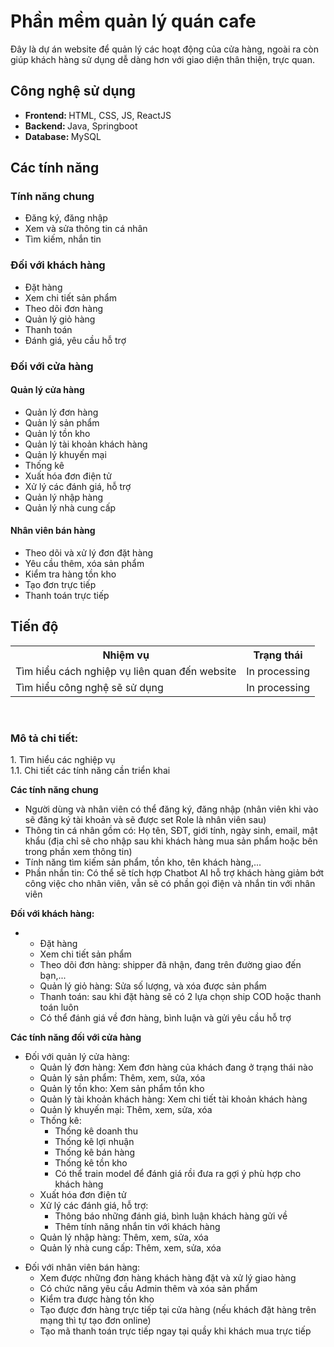 <h1>Phần mềm quản lý quán cafe</h1>
<t>Đây là dự án website để quản lý các hoạt động của cửa hàng, ngoài ra còn giúp khách hàng sử dụng dễ dàng hơn với giao diện thân thiện, trực quan. </t>

<h2>Công nghệ sử dụng</h2>
<ul>
  <li><b>Frontend: </b> <t>HTML, CSS, JS, ReactJS</t></li>
  <li><b>Backend: </b> <t>Java, Springboot</t></li>
  <li><b>Database: </b> <t>MySQL</t></li>
  
</ul>

<h2>Các tính năng</h2>

<h3>Tính năng chung</h3>
<ul>
  <li>Đăng ký, đăng nhập</li>
  <li>Xem và sửa thông tin cá nhân</li>
  <li>Tìm kiếm, nhắn tin</li>
</ul>

<h3>Đối với khách hàng</h3>
<ul>
  <li>Đặt hàng</li>
  <li>Xem chi tiết sản phẩm</li>
  <li>Theo dõi đơn hàng</li>
  <li>Quản lý giỏ hàng</li>
  <li>Thanh toán</li>
  <li>Đánh giá, yêu cầu hỗ trợ</li>
  
</ul>

<h3>Đối với cửa hàng</h3>
<h4>Quản lý cửa hàng</h4>
<ul>
  <li>Quản lý đơn hàng</li>
  <li>Quản lý sản phẩm</li>
  <li>Quản lý tồn kho</li>
  <li>Quản lý tài khoản khách hàng</li>
  <li>Quản lý khuyến mại</li>
  <li>Thống kê</li>
  <li>Xuất hóa đơn điện tử</li>
  <li>Xử lý các đánh giá, hỗ trợ</li>
  <li>Quản lý nhập hàng</li>
  <li>Quản lý nhà cung cấp</li>
</ul>

<h4>Nhân viên bán hàng</h4>
<ul>
  <li>Theo dõi và xử lý đơn đặt hàng</li>
  <li>Yêu cầu thêm, xóa sản phẩm</li>
  <li>Kiểm tra hàng tồn kho</li>
  <li>Tạo đơn trực tiếp</li>
  <li>Thanh toán trực tiếp</li>
</ul>

<h2>Tiến độ</h2>
<table>  
  <tr>
    <th>Nhiệm vụ</th>
    <th>Trạng thái</th>
  </tr>
  
  <tr>
    <td>Tìm hiểu cách nghiệp vụ liên quan đến website</td>
    <td>In processing</td>
  </tr>

  <tr>
    <td>Tìm hiểu công nghệ sẽ sử dụng</td>
    <td>In processing</td>
  </tr>
  </tr>
</table>

<br>
<h3>Mô tả chi tiết:</h3>

<t>1. Tìm hiểu các nghiệp vụ</t>
<br>
<t>1.1. Chi tiết các tính năng cần triển khai</t>
   
<strong>Các tính năng chung</strong>
  <ul>
      <li>Người dùng và nhân viên có thể đăng ký, đăng nhập (nhân viên khi vào sẽ đăng ký tài khoản và sẽ được set Role là nhân viên sau)</li>
      <li>Thông tin cá nhân gồm có: Họ tên, SĐT, giới tính, ngày sinh, email, mật khẩu (địa chỉ sẽ cho nhập sau khi khách hàng mua sản phẩm hoặc bên trong phần xem thông tin)</li>
      <li>Tính năng tìm kiếm sản phẩm, tồn kho, tên khách hàng,...</li>
      <li>Phần nhắn tin: Có thể sẽ tích hợp Chatbot AI hỗ trợ khách hàng giảm bớt công việc cho nhân viên, vẫn sẽ có phần gọi điện và nhắn tin với nhân viên</li>
  </ul>

<strong>Đối với khách hàng:</strong>
<ul>
  <li>
    <ul>
      <li>Đặt hàng</li>
      <li>Xem chi tiết sản phẩm</li>
      <li>Theo dõi đơn hàng: shipper đã nhận, đang trên đường giao đến bạn,...</li>
      <li>Quản lý giỏ hàng: Sửa số lượng, và xóa được sản phẩm</li>
      <li>Thanh toán: sau khi đặt hàng sẽ có 2 lựa chọn ship COD hoặc thanh toán luôn</li>
      <li>Có thể đánh giá về đơn hàng, bình luận và gửi yêu cầu hỗ trợ</li>
    </ul>
  </li>
</ul>

<strong>Các tính năng đối với cửa hàng</strong> 
    <br>
<ul>
  <li>Đối với quản lý cửa hàng:
    <ul>
      <li>Quản lý đơn hàng: Xem đơn hàng của khách đang ở trạng thái nào</li>
      <li>Quản lý sản phẩm: Thêm, xem, sửa, xóa</li>
      <li>Quản lý tồn kho: Xem sản phẩm tồn kho</li>
      <li>Quản lý tài khoản khách hàng: Xem chi tiết tài khoản khách hàng</li>
      <li>Quản lý khuyến mại: Thêm, xem, sửa, xóa</li>
      <li>
        Thống kê:
        <ul>
          <li>Thống kê doanh thu</li>
          <li>Thống kê lợi nhuận</li>
          <li>Thống kê bán hàng</li>
          <li>Thống kê tồn kho</li>
          <li>Có thể train model để đánh giá rồi đưa ra gợi ý phù hợp cho khách hàng</li>
        </ul>
      </li>
      <li>Xuất hóa đơn điện tử</li>
      <li>
        Xử lý các đánh giá, hỗ trợ:
        <ul>
          <li>Thông báo những đánh giá, bình luận khách hàng gửi về</li>
          <li>Thêm tính năng nhắn tin với khách hàng</li>
        </ul>
      </li>
      <li>Quản lý nhập hàng: Thêm, xem, sửa, xóa</li>
      <li>Quản lý nhà cung cấp: Thêm, xem, sửa, xóa</li>
    </ul>
  </li>
</ul>

    

<ul>
  <li>Đối với nhân viên bán hàng:
    <ul>
      <li>Xem được những đơn hàng khách hàng đặt và xử lý giao hàng</li>
      <li>Có chức năng yêu cầu Admin thêm và xóa sản phẩm</li>
      <li>Kiểm tra được hàng tồn kho</li>
      <li>Tạo được đơn hàng trực tiếp tại cửa hàng (nếu khách đặt hàng trên mạng thì tự tạo đơn online)</li>
      <li>Tạo mã thanh toán trực tiếp ngay tại quầy khi khách mua trực tiếp</li>
    </ul>
  </li>
</ul>



